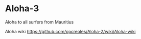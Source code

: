 # Aloha-3
Aloha to all surfers from Mauritius

Aloha wiki https://github.com/opcreoles/Aloha-2/wiki/Aloha-wiki
